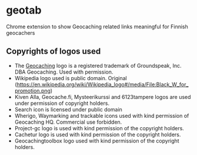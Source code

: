 # geotab
Chrome extension to show Geocaching related links meaningful for Finnish geocachers


## Copyrights of logos used

- The <a href="http://www.geocaching.com">Geocaching</a> logo is a registered trademark of Groundspeak, Inc. DBA Geocaching. Used with permission.
- Wikipedia logo used is public domain. Original (https://en.wikipedia.org/wiki/Wikipedia_logo#/media/File:Black_W_for_promotion.png)
- Kiven Alla, Geocache.fi, Mysteerikurssi and 6123tampere logos are used under permission of copyright holders.
- Search icon is licensed under public domain
- Wherigo, Waymarking and trackable icons used with kind permission of Geocaching HQ. Commercial use forbidden.
- Project-gc logo is used with kind permission of the copyright holders.
- Cachetur logo is used with kind permission of the copyright holders.
- Geocachingtoolbox logo used with kind permission of the copyright holders.
